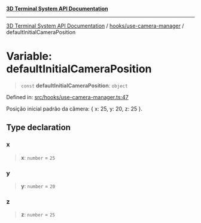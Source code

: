 [**3D Terminal System API Documentation**](../../../README.md)

***

[3D Terminal System API Documentation](../../../README.md) / [hooks/use-camera-manager](../README.md) / defaultInitialCameraPosition

# Variable: defaultInitialCameraPosition

> `const` **defaultInitialCameraPosition**: `object`

Defined in: [src/hooks/use-camera-manager.ts:47](https://github.com/Dicommunitas/ThreeJS_Terminal_3D/blob/fa305a5866f8e322e02a0c9af5d13b645eb5703c/src/hooks/use-camera-manager.ts#L47)

Posição inicial padrão da câmera: { x: 25, y: 20, z: 25 }.

## Type declaration

### x

> **x**: `number` = `25`

### y

> **y**: `number` = `20`

### z

> **z**: `number` = `25`
